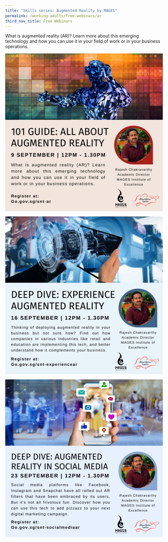 ```yaml
---
title: "Skills series: Augmented Reality by MAGES"
permalink: /working-adults/free-webinars/ar
third_nav_title: Free Webinars
---
```

What is augmented reality (AR)? Learn more about this emerging technology and how you can use it in your field of work or in your business operations.




![Alt text for image on Isomer site](/images/MAGES%201.png)

![Alt text for image on Isomer site](/images/MAGES%202.png)

![Alt text for image on Isomer site](/images/MAGES%203.png)
